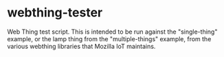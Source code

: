 # webthing-tester

Web Thing test script. This is intended to be run against the "single-thing" example, or the lamp thing from the "multiple-things" example, from the various webthing libraries that Mozilla IoT maintains.
